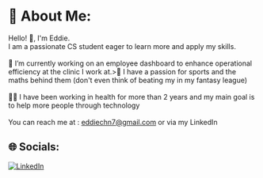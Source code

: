 # 💫 About Me:
Hello! 👋, I'm Eddie. <br>I am a passionate CS student eager to learn more and apply my skills.<br><br>🏥 I’m currently working on an employee dashboard to enhance operational efficiency at the clinic I work at.>🏀 I have a passion for sports and the maths behind them (don't even think of beating my in my fantasy league)<br><br>🧑‍⚕️ I have been working in health for more than 2 years and my main goal is to help more people through technology<br><br>You can reach me at : eddiechn7@gmail.com or via my LinkedIn 
## 🌐 Socials:
[![LinkedIn](https://img.shields.io/badge/LinkedIn-%230077B5.svg?logo=linkedin&logoColor=white)](https://linkedin.com/in/eddiechn) 

